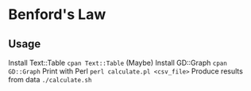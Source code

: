 # Benford's Law

## Usage 
Install Text::Table
`
cpan Text::Table
`
(Maybe) Install GD::Graph
`
cpan GD::Graph
`
Print with Perl
`
perl calculate.pl <csv_file>
`
Produce results from data
`
./calculate.sh
`
